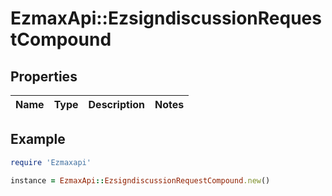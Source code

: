 # EzmaxApi::EzsigndiscussionRequestCompound

## Properties

| Name | Type | Description | Notes |
| ---- | ---- | ----------- | ----- |

## Example

```ruby
require 'Ezmaxapi'

instance = EzmaxApi::EzsigndiscussionRequestCompound.new()
```

